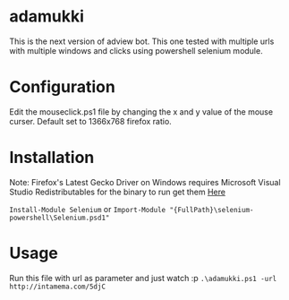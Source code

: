 # adamukki
This is the next version of adview bot.  This one tested with multiple urls with multiple windows and clicks using powershell selenium module.

# Configuration
Edit the mouseclick.ps1 file by changing the x and y value of the mouse curser.  Default set to 1366x768 firefox ratio.

# Installation
Note: Firefox's Latest Gecko Driver on Windows requires Microsoft Visual Studio Redistributables for the binary to run get them [Here](https://support.microsoft.com/en-us/help/2977003/the-latest-supported-visual-c-downloads)

```Install-Module Selenium```
or
```Import-Module "{FullPath}\selenium-powershell\Selenium.psd1"```

# Usage
Run this file with url as parameter and just watch :p
```.\adamukki.ps1 -url http://intamema.com/5djC```
